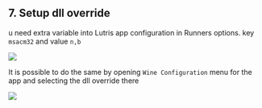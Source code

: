 ## 7. Setup dll override

u need extra variable into Lutris app configuration in Runners options. key `msacm32` and value `n,b`

![]({{.StaticRoot}}article_20240614_freelancer_setup_at_linux/dll_override_setup.png)

It is possible to do the same by opening `Wine Configuration` menu for the app and selecting the dll override there

![]({{.StaticRoot}}article_20240614_freelancer_setup_at_linux/dll_override_setup_2.png)
